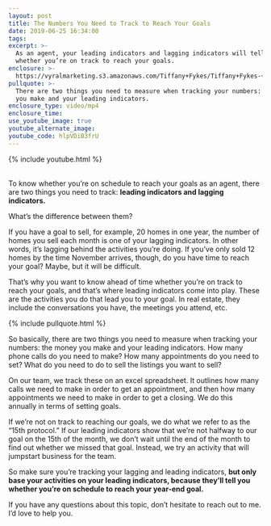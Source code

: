 ```yaml
---
layout: post
title: The Numbers You Need to Track to Reach Your Goals
date: 2019-06-25 16:34:00
tags:
excerpt: >-
  As an agent, your leading indicators and lagging indicators will tell you
  whether you’re on track to reach your goals.
enclosure: >-
  https://vyralmarketing.s3.amazonaws.com/Tiffany+Fykes/Tiffany+Fykes-+How+to+Determine+Whether+or+Not+You're+on+Track+to+Reaching+Your+Goals+(1).mp4
pullquote: >-
  There are two things you need to measure when tracking your numbers: the money
  you make and your leading indicators.
enclosure_type: video/mp4
enclosure_time:
use_youtube_image: true
youtube_alternate_image:
youtube_code: hlpVDiB3frU
---
```


{% include youtube.html %}

<br>To know whether you’re on schedule to reach your goals as an agent, there are two things you need to track: **leading indicators and lagging indicators.&nbsp;**

What’s the difference between them?

If you have a goal to sell, for example, 20 homes in one year, the number of homes you sell each month is one of your lagging indicators. In other words, it’s lagging behind the activities you’re doing. If you’ve only sold 12 homes by the time November arrives, though, do you have time to reach your goal? Maybe, but it will be difficult.&nbsp;

That’s why you want to know ahead of time whether you’re on track to reach your goals, and that’s where leading indicators come into play. These are the activities you do that lead you to your goal. In real estate, they include the conversations you have, the meetings you attend, etc.&nbsp;

{% include pullquote.html %}

So basically, there are two things you need to measure when tracking your numbers: the money you make and your leading indicators. How many phone calls do you need to make? How many appointments do you need to set? What do you need to do to sell the listings you want to sell?

On our team, we track these on an excel spreadsheet. It outlines how many calls we need to make in order to get an appointment, and then how many appointments we need to make in order to get a closing. We do this annually in terms of setting goals.&nbsp;

If we’re not on track to reaching our goals, we do what we refer to as the “15th protocol.” If our leading indicators show that we’re not halfway to our goal on the 15th of the month, we don’t wait until the end of the month to find out whether we missed that goal. Instead, we try an activity that will jumpstart business for the team.&nbsp;

So make sure you’re tracking your lagging and leading indicators, **but only base your activities on your leading indicators, because they’ll tell you whether you’re on schedule to reach your year-end goal.&nbsp;**

If you have any questions about this topic, don’t hesitate to reach out to me. I’d love to help you.&nbsp;